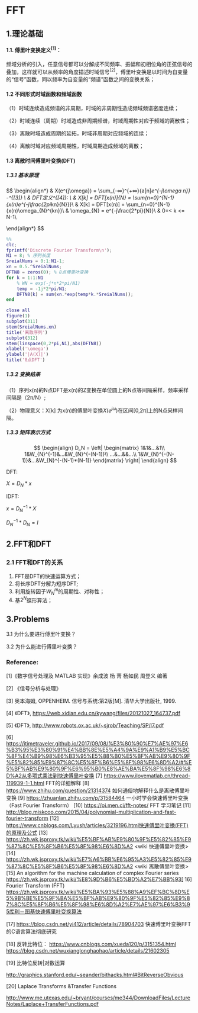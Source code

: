 # FFT

## 1.理论基础

#### 1.1. 傅里叶变换定义${^{[1]}}$：

  频域分析的引入，任意信号都可以分解成不同频率、振幅和初相位角的正弦信号的叠加，这样就可以从频率的角度描述时域信号${^{[2]}}​$，傅里叶变换是以时间为自变量的“信号”函数，同以频率为自变量的“频谱”函数之间的变换关系；

#### 1.2 不同形式时域函数和频域函数

（1）时域连续造成频谱的非周期，时域的非周期性造成频域频谱密度连续；

（2）时域连续（周期）时域造成非周期频谱，时域周期性对应于频域的离散性；

（3）离散时域造成周期的延拓，时域非周期对应频域的连续；

（4）离散时域对应频域周期性，时域周期造成频域的离散；

#### 1.3 离散时间傅里叶变换(DFT)

##### 1.3.1 基本原理

$$
\begin{align*}
& X(e^{j\omega}) = \sum_{-∞}^{+∞}{a[n]*e^{-j\omega n}} -^{[3]} \\
& DFT定义^{[4]}: \\
& X[k] = DFT[x(n)]_{N} = \sum_{n=0}^{N-1}{x(n)*e^{-j\frac{2*pi*kn}{N}}}\\
& X[k] = DFT[x(n)] = \sum_{n=0}^{N-1}{x(n)\omega_{N}^{kn}}\\
& \omega_{N} = e^{-j\frac{2*pi}{N}}\\
& 0=< k <= N-1\\

\end{align*}
$$

```MATLAB
%% 
clc;
fprintf('Discrete Fourier Transform\n');
N1 = 8; % 序列长度
SreialNums = 0:1:N1-1;
xn = 0.5.^SreialNums;
DFTN8 = zeros(0); % 8点傅里叶变换
for k = 1:1:N1
	% WN = exp(-j*n*2*pi/N1)
	temp = -1j*2*pi/N1;
	DFTN8(k) = sum(xn.*exp(temp*k.*SreialNums));
end

close all
figure(1)
subplot(311)
stem(SreialNums,xn)
title('离散序列')
subplot(312)
stem(linspace(0,2*pi,N1),abs(DFTN8))
xlabel('\omega')
ylabel('|A(X)|')
title('8点DFT')
```



##### 1.3.2 变换结果

（1）序列x(n)的N点DFT是x(n)的Z变换在单位圆上的N点等间隔采样，频率采样间隔是（2π/N）;

（2）物理意义：X[k] 为x(n)的傅里叶变换${X(e^{j\omega})}​$在区间[0,2π]上的N点采样间隔。



##### 1.3.3 矩阵表示方式

$$
\begin{align}
D_N = \left|
	\begin{matrix}
	1&1&...&1\\
	1&W_{N}^{-1}&...&W_{N}^{-(N-1)}\\
	...&...&&...\\
	1&W_{N}^{-(N-1)}&...&W_{N}^{-(N-1)*(N-1)}
	\end{matrix}
\right|
\end{align}
$$

DFT:

${X = D_N*x}$

IDFT:

${x = D_N^{-1}*X}$

${D_N^{-1}*D_N=I}$





## 2.FFT和DFT

### 2.1 FFT和DFT的关系

1. FFT是DFT的快速运算方式；
2. 将长序DFT分解为短序DFT;
3. 利用旋转因子${W_N^m}$的周期性、对称性；
4. 基${2^N}$蝶形算法；

## 3.Problems 

3.1 为什么要进行傅里叶变换？

3.2 为什么能进行傅里叶变换？

### Reference:

[1]《数字信号处理及 MATLAB 实现》余成波 杨 菁 杨如民 周登义 编著

[2] 《信号分析与处理》

[3]  奥本海姆, OPPENHEIM. 信号与系统:第2版[M]. 清华大学出版社, 1999.

[4] 《DFT》, https://web.xidian.edu.cn/kywang/files/20121027_164737.pdf 

[5] 《DFT》, http://www.robots.ox.ac.uk/~sjrob/Teaching/SP/l7.pdf 

[6] https://itimetraveler.github.io/2017/09/08/%E3%80%90%E7%AE%97%E6%B3%95%E3%80%91%E4%BB%8E%E5%A4%9A%E9%A1%B9%E5%BC%8F%E4%B9%98%E6%B3%95%E5%88%B0%E5%BF%AB%E9%80%9F%E5%82%85%E9%87%8C%E5%8F%B6%E5%8F%98%E6%8D%A2/#%E5%BF%AB%E9%80%9F%E6%95%B0%E8%AE%BA%E5%8F%98%E6%8D%A2从多项式乘法到快速傅里叶变换
[7] https://www.ilovematlab.cn/thread-119939-1-1.html FFT的详细解释
[8] https://www.zhihu.com/question/21314374 如何通俗地解释什么是离散傅里叶变换
[9] https://zhuanlan.zhihu.com/p/31584464 一小时学会快速傅里叶变换（Fast Fourier Transform）
[10] https://oi.men.ci/fft-notes/ FFT 学习笔记
[11] http://blog.miskcoo.com/2015/04/polynomial-multiplication-and-fast-fourier-transform
[12] https://www.cnblogs.com/Lyush/articles/3219196.html快速傅里叶变换(FFT)的原理及公式
[13] https://zh.wk.jsproxy.tk/wiki/%E5%BF%AB%E9%80%9F%E5%82%85%E9%87%8C%E5%8F%B6%E5%8F%98%E6%8D%A2 <wiki 快速傅里叶变换>
[14] https://zh.wk.jsproxy.tk/wiki/%E7%A6%BB%E6%95%A3%E5%82%85%E9%87%8C%E5%8F%B6%E5%8F%98%E6%8D%A2 <wiki 离散傅里叶变换>
[15] An algorithm for the machine calculation of complex Fourier series
https://zh.wk.jsproxy.tk/wiki/%E8%9D%B6%E5%BD%A2%E7%BB%93[ 16] Fourier Transform (FFT)
https://zh.wk.jsproxy.tk/wiki/%E5%BA%93%E5%88%A9%EF%BC%8D%E5%9B%BE%E5%9F%BA%E5%BF%AB%E9%80%9F%E5%82%85%E9%87%8C%E5%8F%B6%E5%8F%98%E6%8D%A2%E7%AE%97%E6%B3%95库利－图基快速傅里叶变换算法 

[17] <https://blog.csdn.net/yi412/article/details/78904703> 快速傅里叶变换FFT的C语言算法彻底研究

[18] 反转比特位：
https://www.cnblogs.com/xueda120/p/3151354.html
https://blog.csdn.net/wuxianglonghaohao/article/details/21602305

[19] 比特位反转|对数运算

http://graphics.stanford.edu/~seander/bithacks.html#BitReverseObvious

[20] Laplace Transforms &Transfer Functions

<http://www.me.utexas.edu/~bryant/courses/me344/DownloadFiles/LectureNotes/Laplace+TransferFunctions.pdf>